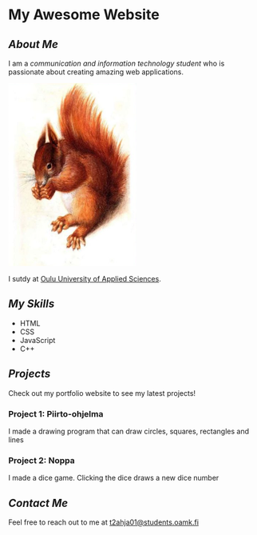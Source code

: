 # My Awesome Website

## ***About Me***

I am a *communication and information technology student* who is passionate about creating amazing web applications.

![Squirrel](./orava.png)

I sutdy at [Oulu University of Applied Sciences](https://oamk.fi/).

## ***My Skills***

- HTML
- CSS
- JavaScript
- C++


## ***Projects***

Check out my portfolio website to see my latest projects!

### **Project 1: Piirto-ohjelma**

I made a drawing program that can draw circles, squares, rectangles and lines

### **Project 2: Noppa** 

I made a dice game. Clicking the dice draws a new dice number

## *Contact Me*

Feel free to reach out to me at [t2ahja01@students.oamk.fi](mailto:t2ahja01@students.oamk.fi.)

